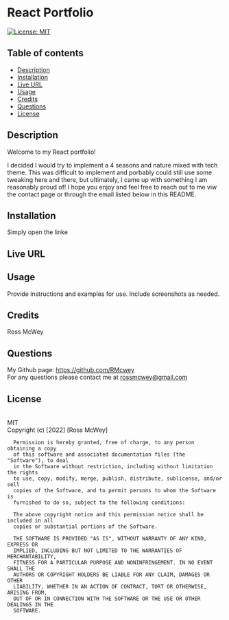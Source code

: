 # React Portfolio

[![License: MIT](https://img.shields.io/badge/License-MIT-yellow.svg)](https://opensource.org/licenses/MIT)
<br>

## Table of contents
* [Description](#description)
* [Installation](#installation)
* [Live URL](#live-url)
* [Usage](#usage)
* [Credits](#credits)
* [Questions](#questions)
* [License](#license)
    

## Description 
Welcome to my React portfolio!

I decided I would try to implement a 4 seasons and nature mixed with tech theme. This was difficult to implement and porbably could still use some tweaking here and there, but ultimately, I came up with something I am reasonably proud of! I hope you enjoy and feel free to reach out to me viw the contact page or through the email listed below in this README.

## Installation

Simply open the linke

## Live URL

## Usage

Provide instructions and examples for use. Include screenshots as needed.




## Credits
Ross McWey


## Questions
My Github page: https://github.com/RMcwey
<br>
For any questions please contact me at rossmcwey@gmail.com

## License 
<br>
MIT
<br>
Copyright (c) [2022] [Ross McWey]

      Permission is hereby granted, free of charge, to any person obtaining a copy
      of this software and associated documentation files (the "Software"), to deal
      in the Software without restriction, including without limitation the rights
      to use, copy, modify, merge, publish, distribute, sublicense, and/or sell
      copies of the Software, and to permit persons to whom the Software is
      furnished to do so, subject to the following conditions:

      The above copyright notice and this permission notice shall be included in all
      copies or substantial portions of the Software.

      THE SOFTWARE IS PROVIDED "AS IS", WITHOUT WARRANTY OF ANY KIND, EXPRESS OR
      IMPLIED, INCLUDING BUT NOT LIMITED TO THE WARRANTIES OF MERCHANTABILITY,
      FITNESS FOR A PARTICULAR PURPOSE AND NONINFRINGEMENT. IN NO EVENT SHALL THE
      AUTHORS OR COPYRIGHT HOLDERS BE LIABLE FOR ANY CLAIM, DAMAGES OR OTHER
      LIABILITY, WHETHER IN AN ACTION OF CONTRACT, TORT OR OTHERWISE, ARISING FROM,
      OUT OF OR IN CONNECTION WITH THE SOFTWARE OR THE USE OR OTHER DEALINGS IN THE
      SOFTWARE.
